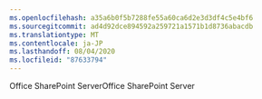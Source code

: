 ```yaml
---
ms.openlocfilehash: a35a6b0f5b7288fe55a60ca6d2e3d3df4c5e4bf6
ms.sourcegitcommit: ad4d92dce894592a259721a1571b1d8736abacdb
ms.translationtype: MT
ms.contentlocale: ja-JP
ms.lasthandoff: 08/04/2020
ms.locfileid: "87633794"
---
```

<span data-ttu-id="99d5b-101">Office SharePoint Server</span><span class="sxs-lookup"><span data-stu-id="99d5b-101">Office SharePoint Server</span></span>
